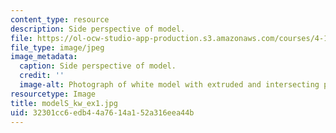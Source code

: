 ```yaml
---
content_type: resource
description: Side perspective of model.
file: https://ol-ocw-studio-app-production.s3.amazonaws.com/courses/4-111-introduction-to-architecture-environmental-design-spring-2014/32301cc6edb44a7614a152a316eea44b_modelS_kw_ex1.jpg
file_type: image/jpeg
image_metadata:
  caption: Side perspective of model.
  credit: ''
  image-alt: Photograph of white model with extruded and intersecting planes.
resourcetype: Image
title: modelS_kw_ex1.jpg
uid: 32301cc6-edb4-4a76-14a1-52a316eea44b
---
```

